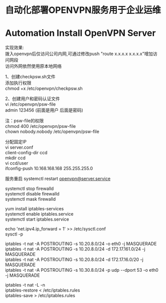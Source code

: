 # 自动化部署OPENVPN服务用于企业运维
# Automation Install OpenVPN Server

实现效果:  
拨入openvpn后仅访问公司内网,可通过修改push "route x.x.x.x x.x.x.x"增加访问网段  
访问外网依然使用原本地网络  
  
1、创建checkpsw.sh文件  
添加执行权限  
chmod +x /etc/openvpn/checkpsw.sh  

2、创建用户和密码认证文件  
vi /etc/openvpn/psw-file  
admin 123456 (前面是用户 后面是密码)  
  
注：psw-file的权限  
chmod 400 /etc/openvpn/psw-file  
chown nobody.nobody /etc/openvpn/psw-file  
  
分配固定IP  
vi server.conf  
client-config-dir ccd  
mkdir ccd  
vi ccd/user  
ifconfig-push 10.168.168.168 255.255.255.0  
  
服务重启
systemctl restart openvpn@server.service
  
systemctl stop firewalld  
systemctl disable firewalld  
systemctl mask firewalld  
  
yum install iptables-services  
systemctl enable iptables.service  
systemctl start iptables.service  

echo 'net.ipv4.ip_forward = 1' >> /etc/sysctl.conf  
sysctl -p  
  
iptables -t nat -A POSTROUTING -s 10.20.8.0/24 -o eth0 -j MASQUERADE  
iptables -t nat -A POSTROUTING -s 10.20.8.0/24 -d 172.17.161.0/24 -j MASQUERADE  
iptables -t nat -A POSTROUTING -s 10.20.8.0/24 -d 172.17.16.0/20 -j MASQUERADE  
iptables -t nat -A POSTROUTING -s 10.30.8.0/24 -p udp --dport 53 -o eth0 -j MASQUERADE  
  
iptables -t nat -L -n  
iptables-restore < /etc/iptables.rules  
iptables-save > /etc/iptables.rules  
